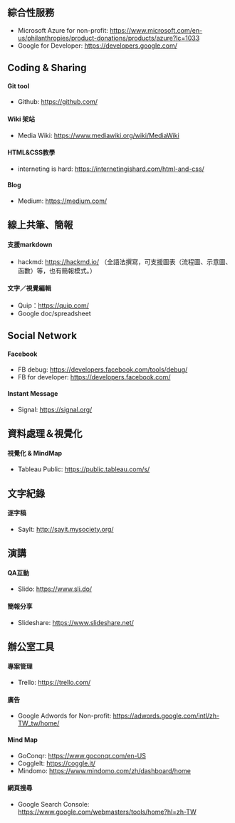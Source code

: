 ## 綜合性服務
- Microsoft Azure for non-profit: https://www.microsoft.com/en-us/philanthropies/product-donations/products/azure?lc=1033
- Google for Developer: https://developers.google.com/

## Coding & Sharing
#### Git tool
- Github: https://github.com/
#### Wiki 架站
- Media Wiki: https://www.mediawiki.org/wiki/MediaWiki
#### HTML&CSS教學
- interneting is hard: https://internetingishard.com/html-and-css/
#### Blog
- Medium: https://medium.com/
## 線上共筆、簡報
#### 支援markdown
- hackmd: https://hackmd.io/ （全語法撰寫，可支援圖表（流程圖、示意圖、函數）等，也有簡報模式。）
  
#### 文字／視覺編輯
- Quip：https://quip.com/
- Google doc/spreadsheet

## Social Network
#### Facebook
- FB debug: https://developers.facebook.com/tools/debug/
- FB for developer: https://developers.facebook.com/

#### Instant Message
- Signal: https://signal.org/

## 資料處理＆視覺化
#### 視覺化 & MindMap
- Tableau Public: https://public.tableau.com/s/

## 文字紀錄
#### 逐字稿
- SayIt: http://sayit.mysociety.org/

## 演講
#### QA互動
- Slido: https://www.sli.do/
#### 簡報分享
- Slideshare: https://www.slideshare.net/

## 辦公室工具
#### 專案管理
- Trello: https://trello.com/
#### 廣告
- Google Adwords for Non-profit: https://adwords.google.com/intl/zh-TW_tw/home/
#### Mind Map
- GoConqr: https://www.goconqr.com/en-US
- CoggleIt: https://coggle.it/
- Mindomo: https://www.mindomo.com/zh/dashboard/home
#### 網頁搜尋
- Google Search Console: https://www.google.com/webmasters/tools/home?hl=zh-TW
